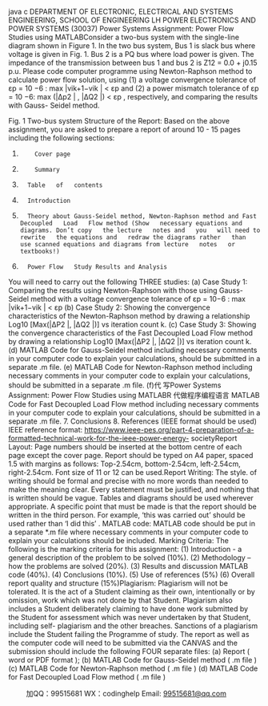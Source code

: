 java c
DEPARTMENT OF ELECTRONIC, ELECTRICAL AND   SYSTEMS ENGINEERING, SCHOOL OF ENGINEERING
LH POWER ELECTRONICS AND POWER SYSTEMS (30037)
Power Systems Assignment: Power Flow   Studies   using MATLABConsider a two-bus   system with the   single-line diagram   shown   in Figure   1.   In   the   two   bus system, Bus   1 is slack bus where voltage is given in Fig.   1. Bus 2 is a PQ bus where   load   power   is   given.   The   impedance   of the   transmission   between   bus   1   and   bus   2   is   Z12      =   0.0   +   j0.15 p.u.       Please    code    computer   programme    using   Newton-Raphson method   to   calculate   power   flow   solution,   using   (1)   a   voltage   convergence   tolerance   of εp      =   10   −6 :       max    |vik+1−vik |   <   εp       and    (2)   a   power   mismatch   tolerance    of εp      =   10   −6: max   (|∆p2 | ,   |∆Q2 |)   <   εp   ,   respectively,   and   comparing   the   results   with   Gauss-   Seidel method.
   
Fig.   1 Two-bus   system
Structure of   the Report:
Based   on   the   above   assignment, you   are   asked   to   prepare   a   report   of   around   10   -   15   pages including the following sections:
1.         Cover page
2.         Summary
3.       Table   of   contents
4.       Introduction
5.       Theory about Gauss-Seidel method, Newton-Raphson method and Fast   Decoupled   Load   Flow method (Show   necessary equations and diagrams. Don’t copy   the lecture   notes and   you   will need to   rewrite   the equations and   redraw the diagrams rather   than   use scanned equations and diagrams from lecture   notes   or   textbooks!)
6.       Power Flow   Study Results and Analysis
You will need to carry out the following THREE   studies:
(a)   Case   Study   1:   Comparing   the results using Newton-Raphson with   those   using   Gauss-Seidel    method    with    a    voltage    convergence    tolerance    of   εp       =    10−6    :   max      |vik+1−vik |   <   εp
(b)   Case Study 2: Showing the convergence characteristics of   the   Newton-Raphson   method   by   drawing   a   relationship   Log10   [Max(|ΔP2   |,   |ΔQ2   |)]   vs   iteration   count   k.
(c)   Case   Study   3:   Showing the   convergence   characteristics   of   the   Fast   Decoupled   Load    Flow   method   by    drawing    a    relationship    Log10       [Max(|ΔP2   |,    |ΔQ2   |)]    vs   iteration   count   k.
(d)   MATLAB   Code   for   Gauss-Seidel   method   including   necessary   comments   in   your   computer   code   to   explain   your   calculations,   should   be   submitted   in   a   separate .m   file.
(e)   MATLAB   Code   for   Newton-Raphson   method   including   necessary   comments   in   your   computer   code   to   explain   your   calculations,   should   be   submitted   in   a   separate   .m file.
(f)代 写Power Systems Assignment: Power Flow Studies using MATLABR
代做程序编程语言    MATLAB   Code   for   Fast   Decoupled   Load   Flow   method   including   necessary   comments    in    your    computer    code    to    explain    your      calculations,      should      be   submitted in a   separate   .m   file.
7.       Conclusions
8.       References   (IEEE   format   should   be   used)
IEEE reference format:
https://www.ieee-pes.org/part-4-preparation-of-a-formatted-technical-work-for-the-ieee-power-energy-   societyReport   Layout:   Page   numbers   should   be   inserted   at   the   bottom   centre   of each   page   except the cover page. Report should be typed on A4 paper, spaced   1.5 with margins as   follows: Top-2.54cm, bottom-2.54cm, left-2.54cm, right-2.54cm. Font size of 11 or   12   can be used.Report Writing: The style. of   writing should be formal and   precise with no more words   than needed to make the meaning clear. Every statement must be   justified, and   nothing   that    is    written    should    be      vague.      Tables      and      diagrams      should      be      used      wherever   appropriate. A   specific   point   that   must   be   made   is   that   the   report   should   be   written   in the third person.   For   example, ‘this was   carried   out’   should be   used   rather   than   ‘I   did   this’   .
MATLAB code:   MATLAB code should be put in a separate *.m   file where necessary   comments in your computer code to explain your calculations   should be   included.
Marking Criteria: The following is the marking criteria   for this   assignment:
(1) Introduction - a general description of   the problem to be   solved   (10%).
(2) Methodology – how the problems are solved (20%).
(3) Results and discussion  MATLAB code   (40%).
(4) Conclusions (10%).
(5) Use   of   references   (5%)
(6) Overall report quality and   structure   (15%)Plagiarism: Plagiarism will not be tolerated. It is the act of   a   Student   claiming   as their   own, intentionally or   by omission,   work   which   was   not done   by that Student. Plagiarism   also   includes   a   Student   deliberately   claiming   to   have   done   work   submitted   by   the   Student   for   assessment   which   was   never   undertaken   by   that   Student,   including   self-   plagiarism and the other breaches. Sanctions of   a plagiarism include the Student failing   the   Programme   of   study.
The report as well as the computer code will   need to be   submitted via   the   CANVAS   and the submission should include the following FOUR   separate   files:
(a)   Report ( word or PDF   format   );
(b)   MATLAB Code for Gauss-Seidel method (   .m   file )
(c)   MATLAB Code for Newton-Raphson method (   .m file )
(d)   MATLAB Code for Fast Decoupled Load Flow method (   .m   file   )







         
加QQ：99515681  WX：codinghelp  Email: 99515681@qq.com

